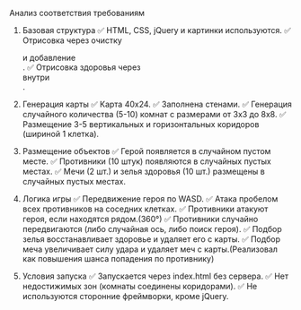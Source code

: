 Анализ соответствия требованиям
1. Базовая структура
✅ HTML, CSS, jQuery и картинки используются.
✅ Отрисовка через очистку <div class="field"></div> и добавление <div class="tile"></div>.
✅ Отрисовка здоровья через <div class="health" style="width: X%;"></div> внутри <div class="tile"></div>.

2. Генерация карты
✅ Карта 40x24.
✅ Заполнена стенами.
✅ Генерация случайного количества (5-10) комнат с размерами от 3x3 до 8x8.
✅ Размещение 3-5 вертикальных и горизонтальных коридоров (шириной 1 клетка).

3. Размещение объектов
✅ Герой появляется в случайном пустом месте.
✅ Противники (10 штук) появляются в случайных пустых местах.
✅ Мечи (2 шт.) и зелья здоровья (10 шт.) размещены в случайных пустых местах.

4. Логика игры
✅ Передвижение героя по WASD.
✅ Атака пробелом всех противников на соседних клетках.
✅ Противники атакуют героя, если находятся рядом.(360°)
✅ Противники случайно передвигаются (либо случайная ось, либо поиск героя).
✅ Подбор зелья восстанавливает здоровье и удаляет его с карты.
✅ Подбор меча увеличивает силу удара и удаляет меч с карты.(Реализовал как повышения шанса попадения по противнику)

5. Условия запуска
✅ Запускается через index.html без сервера.
✅ Нет недостижимых зон (комнаты соединены коридорами).
✅ Не используются сторонние фреймворки, кроме jQuery.
